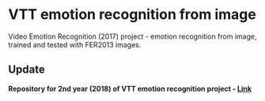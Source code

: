# VTT emotion recognition from image
Video Emotion Recognition (2017) project - emotion recognition from image, trained and tested with FER2013 images.

## Update
**Repository for 2nd year (2018) of VTT emotion recognition project - [Link](https://github.com/JanghoonChoi/VTT_vid_emotion)**


